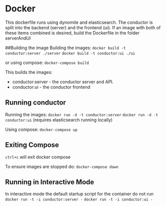 # Docker

This dockerfile runs using dynomite and elasticsearch. The conductor is split into the backend (server) and the frontend (ui). If an image with both of these items combined is desired, build the Dockerfile in the folder serverAndUI

##Building the image
Building the images:
`docker build -t conductor:server ./server`
`docker build -t conductor:ui ./ui`

or using compose:
`docker-compose build`

This builds the images:
 - conductor:server - the conductor server and API.
 - conductor:ui - the conductor frontend

## Running conductor
Running the images:
`docker run -d -t conductor:server`
`docker run -d -t conductor:ui`
(requires elasticsearch running locally)

Using compose:
`docker-compose up`

## Exiting Compose
`ctrl+c` will exit docker compose

To ensure images are stopped do:
`docker-compose down`

## Running in Interactive Mode
In interactive mode the default startup script for the container do not run
`docker run -t -i conductor:server -`
`docker run -t -i conductor:ui -`
